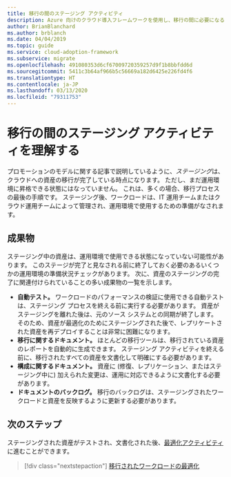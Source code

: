 ```yaml
---
title: 移行の間のステージング アクティビティ
description: Azure 向けのクラウド導入フレームワークを使用し、移行の間に必要になるステージング アクティビティと関連する成果物について説明します。
author: BrianBlanchard
ms.author: brblanch
ms.date: 04/04/2019
ms.topic: guide
ms.service: cloud-adoption-framework
ms.subservice: migrate
ms.openlocfilehash: 491080353d6cf67009720359257d9f1b8bbfdd6d
ms.sourcegitcommit: 5411c3b64af966b5c56669a182d6425e226fd4f6
ms.translationtype: HT
ms.contentlocale: ja-JP
ms.lasthandoff: 03/13/2020
ms.locfileid: "79311753"
---
```

# <a name="understand-staging-activities-during-a-migration"></a>移行の間のステージング アクティビティを理解する

プロモーションのモデルに関する記事で説明しているように、*ステージング*は、クラウドへの資産の移行が完了している時点になります。 ただし、まだ運用環境に昇格できる状態にはなっていません。 これは、多くの場合、移行プロセスの最後の手順です。 ステージング後、ワークロードは、IT 運用チームまたはクラウド運用チームによって管理され、運用環境で使用するための準備がなされます。

## <a name="deliverables"></a>成果物

ステージング中の資産は、運用環境で使用できる状態になっていない可能性があります。 このステージが完了と見なされる前に終了しておく必要のあるいくつかの運用環境の準備状況チェックがあります。 次に、資産のステージングの完了に関連付けられていることの多い成果物の一覧を示します。

- **自動テスト。** ワークロードのパフォーマンスの検証に使用できる自動テストは、ステージング プロセスを終える前に実行する必要があります。 資産がステージングを離れた後は、元のソース システムとの同期が終了します。 そのため、資産が最適化のためにステージングされた後で、レプリケートされた資産を再デプロイすることは非常に困難になります。
- **移行に関するドキュメント。** ほとんどの移行ツールは、移行されている資産のレポートを自動的に生成できます。 ステージング アクティビティを終える前に、移行されたすべての資産を文書化して明確にする必要があります。
- **構成に関するドキュメント。** 資産に (修復、レプリケーション、またはステージング中に) 加えられた変更は、運用に対応できるように文書化する必要があります。
- **ドキュメントのバックログ。** 移行のバックログは、ステージングされたワークロードと資産を反映するように更新する必要があります。

## <a name="next-steps"></a>次のステップ

ステージングされた資産がテストされ、文書化された後、[最適化アクティビティ](../optimize/index.md)に進むことができます。

> [!div class="nextstepaction"]
> [移行されたワークロードの最適化](../optimize/index.md)
